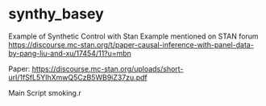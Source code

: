 # synthy_basey

Example of Synthetic Control with Stan
Example mentioned on STAN forum
https://discourse.mc-stan.org/t/paper-causal-inference-with-panel-data-by-pang-liu-and-xu/17454/11?u=mbn 

Paper:
https://discourse.mc-stan.org/uploads/short-url/1fSfL5YIhXmwQ5CzB5WB9iZ37zu.pdf

Main Script 
smoking.r